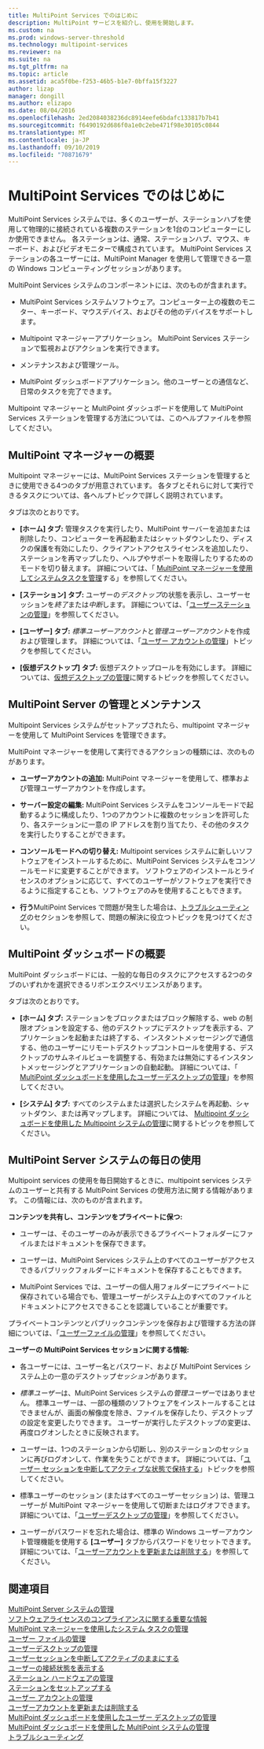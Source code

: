 ```yaml
---
title: MultiPoint Services でのはじめに
description: MultiPoint サービスを紹介し、使用を開始します。
ms.custom: na
ms.prod: windows-server-threshold
ms.technology: multipoint-services
ms.reviewer: na
ms.suite: na
ms.tgt_pltfrm: na
ms.topic: article
ms.assetid: aca5f0be-f253-46b5-b1e7-0bffa15f3227
author: lizap
manager: dongill
ms.author: elizapo
ms.date: 08/04/2016
ms.openlocfilehash: 2ed2084038236dc8914eefe6bdafc133817b7b41
ms.sourcegitcommit: f6490192d686f0a1e0c2ebe471f98e30105c0844
ms.translationtype: MT
ms.contentlocale: ja-JP
ms.lasthandoff: 09/10/2019
ms.locfileid: "70871679"
---
```

# <a name="getting-started-with-multipoint-services"></a>MultiPoint Services でのはじめに
MultiPoint Services システムでは、多くのユーザーが、ステーションハブを使用して物理的に接続されている複数のステーションを1台のコンピューターにしか使用できません。 各ステーションは、通常、ステーションハブ、マウス、キーボード、およびビデオモニターで構成されています。 MultiPoint Services ステーションの各ユーザーには、MultiPoint Manager を使用して管理できる一意の Windows コンピューティングセッションがあります。  
  
MultiPoint Services システムのコンポーネントには、次のものが含まれます。  
  
-   MultiPoint Services システムソフトウェア。コンピューター上の複数のモニター、キーボード、マウスデバイス、およびその他のデバイスをサポートします。  
  
-   Multipoint マネージャーアプリケーション。 MultiPoint Services ステーションで監視およびアクションを実行できます。  
  
-   メンテナンスおよび管理ツール。  
  
-   MultiPoint ダッシュボードアプリケーション。他のユーザーとの通信など、日常のタスクを完了できます。  
  
Multipoint マネージャーと MultiPoint ダッシュボードを使用して MultiPoint Services ステーションを管理する方法については、このヘルプファイルを参照してください。  
  
## <a name="overview-of-multipoint-manager"></a>MultiPoint マネージャーの概要  
Multipoint マネージャーには、MultiPoint Services ステーションを管理するときに使用できる4つのタブが用意されています。 各タブとそれらに対して実行できるタスクについては、各ヘルプトピックで詳しく説明されています。  
  
タブは次のとおりです。  
  
-   **[ホーム] タブ:** 管理タスクを実行したり、MultiPoint サーバーを追加または削除したり、コンピューターを再起動またはシャットダウンしたり、ディスクの保護を有効にしたり、クライアントアクセスライセンスを追加したり、ステーションを再マップしたり、ヘルプやサポートを取得したりするためのモードを切り替えます。 詳細については、「 [MultiPoint マネージャーを使用してシステムタスクを管理](Manage-System-Tasks-Using-MultiPoint-Manager.md)する」を参照してください。  
  
-   **[ステーション] タブ:** ユーザーの*デスクトップ*の状態を表示し、ユーザーセッションを*終了*または*中断*します。 詳細については、「[ユーザーステーションの管理](Manage-User-Stations.md)」を参照してください。  
  
-   **[ユーザー] タブ:** *標準ユーザーアカウント*と*管理ユーザーアカウント*を作成および管理します。 詳細については、「[ユーザー アカウントの管理](Manage-User-Accounts.md)」トピックを参照してください。  
  
-   **[仮想デスクトップ] タブ:** 仮想デスクトップロールを有効にします。 詳細については、[仮想デスクトップの管理](Manage-Virtual-Desktops.md)に関するトピックを参照してください。  
  
## <a name="multipoint-server-management-and-maintenance"></a>MultiPoint Server の管理とメンテナンス  
Multipoint Services システムがセットアップされたら、multipoint マネージャーを使用して MultiPoint Services を管理できます。  
  
MultiPoint マネージャーを使用して実行できるアクションの種類には、次のものがあります。  
  
-   **ユーザーアカウントの追加:** MultiPoint マネージャーを使用して、標準および管理ユーザーアカウントを作成します。  
  
-   **サーバー設定の編集:** MultiPoint Services システムをコンソールモードで起動するように構成したり、1つのアカウントに複数のセッションを許可したり、各ステーションに一意の IP アドレスを割り当てたり、その他のタスクを実行したりすることができます。  
  
-   **コンソールモードへの切り替え:** Multipoint services システムに新しいソフトウェアをインストールするために、MultiPoint Services システムをコンソールモードに変更することができます。 ソフトウェアのインストールとライセンスのオプションに応じて、すべてのユーザーがソフトウェアを実行できるように指定することも、ソフトウェアのみを使用することもできます。  
  
-   **行う**MultiPoint Services で問題が発生した場合は、[トラブルシューティング](Troubleshooting.md)のセクションを参照して、問題の解決に役立つトピックを見つけてください。  
  
## <a name="overview-of-multipoint-dashboard"></a>MultiPoint ダッシュボードの概要  
MultiPoint ダッシュボードには、一般的な毎日のタスクにアクセスする2つのタブのいずれかを選択できるリボンエクスペリエンスがあります。  
  
タブは次のとおりです。  
  
-   **[ホーム] タブ:** ステーションをブロックまたはブロック解除する、web の制限オプションを設定する、他のデスクトップにデスクトップを表示する、アプリケーションを起動または終了する、インスタントメッセージングで通信する、他のユーザーにリモートデスクトップコントロールを使用する、デスクトップのサムネイルビューを調整する、有効または無効にするインスタントメッセージングとアプリケーションの自動起動。 詳細については、「 [MultiPoint ダッシュボードを使用したユーザーデスクトップの管理](Manage-User-Desktops-Using-MultiPoint-Dashboard.md)」を参照してください。  
  
-   **[システム] タブ:** すべてのシステムまたは選択したシステムを再起動、シャットダウン、または再マップします。 詳細については、 [Multipoint ダッシュボードを使用した Multipoint システムの管理](Manage-MultiPoint-Systems-Using-MultiPoint-Dashboard.md)に関するトピックを参照してください。  
  
## <a name="daily-use-of-your-multipoint-server-system"></a>MultiPoint Server システムの毎日の使用  
Multipoint services の使用を毎日開始するときに、multipoint services システムのユーザーと共有する MultiPoint Services の使用方法に関する情報があります。 この情報には、次のものが含まれます。  
  
**コンテンツを共有し、コンテンツをプライベートに保つ:**  
  
-   ユーザーは、そのユーザーのみが表示できるプライベートフォルダーにファイルまたはドキュメントを保存できます。  
  
-   ユーザーは、MultiPoint Services システム上のすべてのユーザーがアクセスできるパブリックフォルダーにドキュメントを保存することもできます。  
  
-   MultiPoint Services では、ユーザーの個人用フォルダーにプライベートに保存されている場合でも、管理ユーザーがシステム上のすべてのファイルとドキュメントにアクセスできることを認識していることが重要です。  
  
プライベートコンテンツとパブリックコンテンツを保存および管理する方法の詳細については、「[ユーザーファイルの管理](Manage-User-Files.md)」を参照してください。  
  
**ユーザーの MultiPoint Services セッションに関する情報:**  
  
-   各ユーザーには、ユーザー名とパスワード、および MultiPoint Services システム上の一意のデスクトップ*セッション*があります。  
  
-   *標準ユーザー*は、MultiPoint Services システムの*管理ユーザー*ではありません。 標準ユーザーは、一部の種類のソフトウェアをインストールすることはできませんが、画面の解像度を除き、ファイルを保存したり、デスクトップの設定を変更したりできます。 ユーザーが実行したデスクトップの変更は、再度ログオンしたときに反映されます。  
  
-   ユーザーは、1つのステーションから切断し、別のステーションのセッションに再びログオンして、作業を失うことができます。 詳細については、「[ユーザー セッションを中断してアクティブな状態で保持する](Suspend-and-Leave-User-Session-Active.md)」トピックを参照してください。  
  
-   標準ユーザーのセッション (またはすべてのユーザーセッション) は、管理ユーザーが MultiPoint マネージャーを使用して切断またはログオフできます。 詳細については、「[ユーザーデスクトップの管理](manage-user-desktops-using-multipoint-dashboard.md)」を参照してください。  
  
-   ユーザーがパスワードを忘れた場合は、標準の Windows ユーザーアカウント管理機能を使用する **[ユーザー]** タブからパスワードをリセットできます。 詳細については、「[ユーザーアカウントを更新または削除する](Update-or-Delete-a-User-Account.md)」を参照してください。  
  
## <a name="see-also"></a>関連項目  
[MultiPoint Server システムの管理](managing-your-multipoint-services-system.md)  
[ソフトウェアライセンスのコンプライアンスに関する重要な情報](Important-Information-about-Software-License-Compliance.md)  
[MultiPoint マネージャーを使用したシステム タスクの管理](Manage-System-Tasks-Using-MultiPoint-Manager.md)  
[ユーザー ファイルの管理](Manage-User-Files.md)  
[ユーザーデスクトップの管理](manage-user-desktops-using-multipoint-dashboard.md)  
[ユーザーセッションを中断してアクティブのままにする](Suspend-and-Leave-User-Session-Active.md)  
[ユーザーの接続状態を表示する](View-User-Connection-Status.md)  
[ステーション ハードウェアの管理](Manage-Station-Hardware.md)  
[ステーションをセットアップする](Set-Up-a-Station.md)  
[ユーザー アカウントの管理](Manage-User-Accounts.md)  
[ユーザーアカウントを更新または削除する](Update-or-Delete-a-User-Account.md)  
[MultiPoint ダッシュボードを使用したユーザー デスクトップの管理](Manage-User-Desktops-Using-MultiPoint-Dashboard.md)  
[MultiPoint ダッシュボードを使用した MultiPoint システムの管理](Manage-MultiPoint-Systems-Using-MultiPoint-Dashboard.md)  
[トラブルシューティング](Troubleshooting.md)    
  
